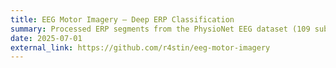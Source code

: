 ```yaml
---
title: EEG Motor Imagery – Deep ERP Classification
summary: Processed ERP segments from the PhysioNet EEG dataset (109 subjects) for motor imagery classification. Evaluated RF, LSTM, CNN, EEGNet via cross-validation and full-dataset training. Reached 74.34% accuracy with EEGNet, outperforming traditional and sequence models.
date: 2025-07-01
external_link: https://github.com/r4stin/eeg-motor-imagery
---
```

